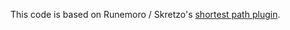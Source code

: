 This code is based on Runemoro / Skretzo's [shortest path plugin](https://github.com/Skretzo/shortest-path).
